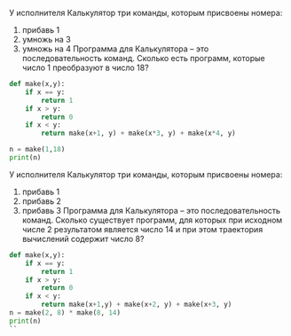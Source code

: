 У исполнителя Калькулятор три команды, которым присвоены номера:
1. прибавь 1
2. умножь на 3
3. умножь на 4
Программа для Калькулятора – это последовательность команд.
Сколько есть программ, которые число 1 преобразуют в число 18?

```python
def make(x,y):
    if x == y:
        return 1
    if x > y:
        return 0
    if x < y:
        return make(x+1, y) + make(x*3, y) + make(x*4, y)

n = make(1,18)
print(n)
```
У исполнителя Калькулятор три команды, которым присвоены номера:
1. прибавь 1
2. прибавь 2
3. прибавь 3
Программа для Калькулятора – это последовательность команд.
Сколько существует программ, для которых при исходном числе 2 результатом является число 14 и при этом траектория вычислений содержит число 8?

```python
def make(x,y):
    if x == y:
        return 1
    if x > y:
        return 0
    if x < y:
        return make(x+1,y) + make(x+2, y) + make(x+3, y)
n = make(2, 8) * make(8, 14)
print(n)
``
